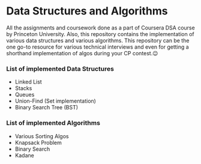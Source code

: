 # Data Structures and Algorithms
All the assignments and coursework done as a part of Coursera DSA course by Princeton University. Also, this repository contains the implementation of various data structures and various algorithms. This repository can be the one go-to resource for various technical interviews and even for getting a shorthand implementation of algos during your CP contest.😉

### List of implemented Data Structures
- Linked List
- Stacks
- Queues
- Union-Find (Set implementation)
- Binary Search Tree (BST)

### List of implemented Algorithms
- Various Sorting Algos
- Knapsack Problem
- Binary Search
- Kadane 
